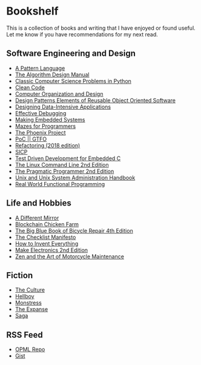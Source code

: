 <div id="root">
    <h1>Bookshelf</h1>
    <p>This is a collection of books and writing that I have enjoyed or found useful.<br>Let me know if you have
        recommendations for my next read.</p>
    <h2>Software Engineering and Design</h2>
    <ul>
        <li><a href="https://en.wikipedia.org/wiki/A_Pattern_Language">A Pattern Language</a></li>
        <li><a href="https://www.algorist.com">The Algorithm Design Manual</a></li>
        <li><a href="https://www.manning.com/books/classic-computer-science-problems-in-python">Classic Computer Science Problems in Python</a></li>
        <li><a href="https://www.pearson.com/en-us/subject-catalog/p/clean-code/P200000003481/9780136083238">Clean Code</a></li>
        <li><a href="https://dl.acm.org/citation.cfm?id=3153875">Computer Organization and Design</a></li>
        <li><a href="https://www.oreilly.com/library/view/design-patterns-elements/0201633612/">Design Patterns Elements of Reusable Object Oriented Software</a></li>
        <li><a href="https://dataintensive.net/">Designing Data-Intensive Applications</a></li>
        <li><a href="https://www.pearson.com/us/higher-education/program/Spinellis-Effective-Debugging-66-Specific-Ways-to-Debug-Software-and-Systems/PGM328356.html">Effective Debugging</a></li>
        <li><a href="https://shop.oreilly.com/product/0636920017776.do">Making Embedded Systems</a></li>
        <li><a href="https://pragprog.com/book/jbmaze/mazes-for-programmers">Mazes for Programmers</a></li>
        <li><a href="https://www.oreilly.com/library/view/the-phoenix-project/9781457191350/">The Phoenix Project</a></li>
        <li><a href="https://nostarch.com/gtfo">PoC || GTFO</a></li>
        <li><a href="https://martinfowler.com/books/refactoring.html">Refactoring (2018 edition) </a></li>
        <li><a href="https://mitpress.mit.edu/sites/default/files/sicp/index.html">SICP</a></li>
        <li><a href="https://pragprog.com/book/jgade/test-driven-development-for-embedded-c">Test Driven Development for Embedded C</a></li>
        <li><a href="https://nostarch.com/tlcl2">The Linux Command Line 2nd Edition</a></li>
        <li><a href="https://pragprog.com/book/tpp20/the-pragmatic-programmer-20th-anniversary-edition)">The Pragmatic Programmer 2nd Edition</a></li>
        <li><a href="https://www.oreilly.com/library/view/unix-and-linux/9780134278308/">Unix and Unix System Administration Handbook</a></li>
        <li><a href="https://www.manning.com/books/real-world-functional-programming">Real World Functional Programming</a></li>
    </ul>
    <h2>Life and Hobbies</h2>
    <ul>
        <li><a href="https://en.wikipedia.org/wiki/A_Different_Mirror">A Different Mirror</a></li>
        <li><a href="https://us.macmillan.com/books/9780374538668">Blockchain Chicken Farm</a></li>
        <li><a href="https://www.parktool.com/product/big-blue-book-of-bicycle-repair-4th-edition-bbb-4">The Big Blue Book of Bicycle Repair 4th Edition</a></li>
        <li><a href="https://atulgawande.com/book/the-checklist-manifesto"/>The Checklist Manifesto</a></li>
        <li><a href="https://www.howtoinventeverything.com">How to Invent Everything</a></li>
        <li><a href="https://www.adafruit.com/product/203">Make Electronics 2nd Edition</a></li>
        <li><a href="https://en.wikipedia.org/wiki/Zen_and_the_Art_of_Motorcycle_Maintenance">Zen and the Art of Motorcycle Maintenance</a></li>
    </ul>
    <h2>Fiction</h2>
    <ul>
        <li><a href="https://en.wikipedia.org/wiki/Culture_series">The Culture</a></li>
        <li><a href="https://www.darkhorse.com/Search/Browse/Hellboy">Hellboy</a></li>
        <li><a href="https://imagecomics.com/comics/releases/monstress">Monstress</a></li>
        <li><a href="https://www.orbitbooks.net/orbit-extras/the-expanse/">The Expanse</a></li>
        <li><a href="https://imagecomics.com/comics/series/saga">Saga</a></li>
    </ul>
    <h2>RSS Feed</h2>
    <ul>
        <li><a href="https://github.com/n0mn0m/feed">OPML Repo</a></li>
        <li><a href="https://gist.github.com/n0mn0m/bf51d3c67fdadc74bcc11c822c90c382">Gist</a></li>
    </ul>
</div>
